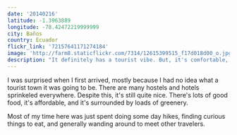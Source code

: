 ```yaml
---
date: '20140216'
latitude: -1.3963889
longitude: -78.42472219999999
city: Baños
country: Ecuador
flickr_link: '72157641171274184'
image: 'http://farm8.staticflickr.com/7314/12615399515_f17d018d00_o.jpg'
description: "It definitely has a tourist vibe. But, it's comfortable, affordable, has hot springs, and lots of great hiking. A very nice place to get some fresh air for a bit."
---
```


I was surprised when I first arrived, mostly because I had no idea what a tourist town it was going to be. There are many hostels and hotels sprinkeled everywhere. Despite this, it's still quite nice. There's lots of good food, it's affordable, and it's surrounded by loads of greenery.

Most of my time here was just spent doing some day hikes, finding curious things to eat, and generally wanding around to meet other travelers.
